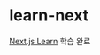 # learn-next

[Next.js Learn](https://nextjs.org/learn/foundations/about-nextjs?utm_source=next-site&utm_medium=nav-cta&utm_campaign=next-website) 학습 완료
